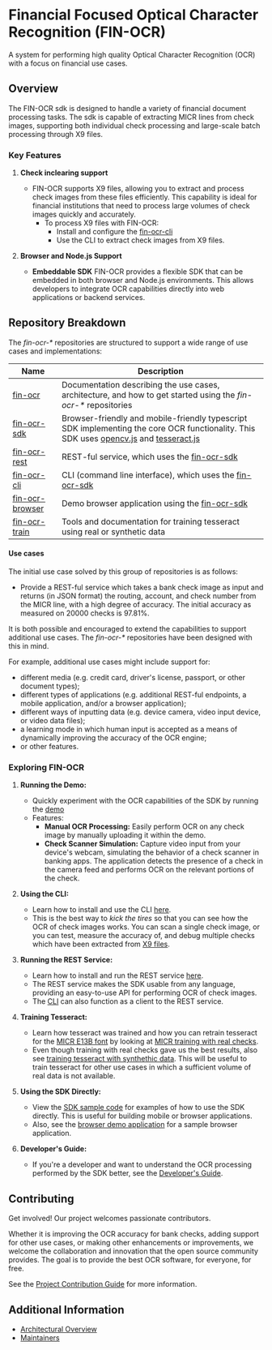 
# Financial Focused Optical Character Recognition (FIN-OCR)

A system for performing high quality Optical Character Recognition (OCR) with a focus on financial use cases.

## Overview

The FIN-OCR sdk is designed to handle a variety of financial document processing tasks. The sdk is capable of extracting MICR lines from check images, supporting both individual check processing and large-scale batch processing through X9 files.

### Key Features

1. **Check inclearing support**
   - FIN-OCR supports X9 files, allowing you to extract and process check images from these files efficiently. This capability is ideal for financial institutions that need to process large volumes of check images quickly and accurately.
     - To process X9 files with FIN-OCR:
       - Install and configure the [fin-ocr-cli](https://github.com/discoverfinancial/fin-ocr-cli)
       - Use the CLI to extract check images from X9 files.

2. **Browser and Node.js Support**
   - **Embeddable SDK**
     FIN-OCR provides a flexible SDK that can be embedded in both browser and Node.js environments. This allows developers to integrate OCR capabilities directly into web applications or backend services.

## Repository Breakdown

The *fin-ocr-\** repositories are structured to support a wide range of use cases and implementations:

| Name | Description |
| ---- | ----------- |
| [fin-ocr](https://github.com/discoverfinancial/fin-ocr) | Documentation describing the use cases, architecture, and how to get started using the *fin-ocr-\** repositories |
| [fin-ocr-sdk](https://github.com/discoverfinancial/fin-ocr-sdk) | Browser-friendly and mobile-friendly typescript SDK implementing the core OCR functionality.  This SDK uses [opencv.js](https://github.com/TechStark/opencv-js) and [tesseract.js](https://tesseract.projectnaptha.com/) |
| [fin-ocr-rest](https://github.com/discoverfinancial/fin-ocr-rest) | REST-ful service, which uses the [fin-ocr-sdk](https://github.com/discoverfinancial/fin-ocr-sdk) |
| [fin-ocr-cli](https://github.com/discoverfinancial/fin-ocr-cli) | CLI (command line interface), which uses the [fin-ocr-sdk](https://github.com/discoverfinancial/fin-ocr-sdk) |
| [fin-ocr-browser](https://github.com/discoverfinancial/fin-ocr-browser) | Demo browser application using the [fin-ocr-sdk](https://github.com/discoverfinancial/fin-ocr-sdk)  |
| [fin-ocr-train](https://github.com/discoverfinancial/fin-ocr-train) | Tools and documentation for training tesseract using real or synthetic data |

#### Use cases
The initial use case solved by this group of repositories is as follows:

* Provide a REST-ful service which takes a bank check image as input and returns (in JSON format) the routing, account, and check number from the MICR line, with a high degree of accuracy.  The initial accuracy as measured on 20000 checks is 97.81%.

It is both possible and encouraged to extend the capabilities to support additional use cases.  The *fin-ocr-\** repositories have been designed with this in mind.

For example, additional use cases might include support for:
* different media (e.g. credit card, driver's license, passport, or other document types);
* different types of applications (e.g. additional REST-ful endpoints, a mobile application, and/or a browser application);
* different ways of inputting data (e.g. device camera, video input device, or video data files);
* a learning mode in which human input is accepted as a means of dynamically improving the accuracy of the OCR engine;
* or other features.

### Exploring FIN-OCR

1. **Running the Demo:**
   - Quickly experiment with the OCR capabilities of the SDK by running the [demo](https://github.com/discoverfinancial/fin-ocr-browser)
   - Features:
     - **Manual OCR Processing:** Easily perform OCR on any check image by manually uploading it within the demo.
     - **Check Scanner Simulation:** Capture video input from your device's webcam, simulating the behavior of a check scanner in banking apps. The application detects the presence of a check in the camera feed and performs OCR on the relevant portions of the check.

2. **Using the CLI:**
   - Learn how to install and use the CLI [here](https://github.com/discoverfinancial/fin-ocr-cli?tab=readme-ov-file#fin-ocr-cli).
   - This is the best way to *kick the tires* so that you can see how the OCR of check images works.  You can scan a single check image, or you can test, measure the accuracy of, and debug multiple checks which have been extracted from [X9 files](https://www.frbservices.org/binaries/content/assets/crsocms/financial-services/check/setup/frb-x937-standards-reference.pdf).

3. **Running the REST Service:**
   - Learn how to install and run the REST service [here](https://github.com/discoverfinancial/fin-ocr-rest?tab=readme-ov-file#fin-ocr-rest).
   - The REST service makes the SDK usable from any language, providing an easy-to-use API for performing OCR of check images.
   - The [CLI](https://github.com/discoverfinancial/fin-ocr-cli?tab=readme-ov-file#fin-ocr-cli) can also function as a client to the REST service.

4. **Training Tesseract:**
   - Learn how tesseract was trained and how you can retrain tesseract for the [MICR E13B font](https://en.wikipedia.org/wiki/Magnetic_ink_character_recognition#E-13B) by looking at [MICR training with real checks](https://github.com/discoverfinancial/fin-ocr-train/blob/main/real/README.md#micr-training-with-real-checks).
   - Even though training with real checks gave us the best results, also see [training tesseract with synthethic data](https://github.com/discoverfinancial/fin-ocr-train/blob/main/synthetic/README.md#tesseract-auto-training).  This will be useful to train tesseract for other use cases in which a sufficient volume of real data is not available.

5. **Using the SDK Directly:**
   - View the [SDK sample code](https://github.com/discoverfinancial/fin-ocr-sdk?tab=readme-ov-file#sample-code) for examples of how to use the SDK directly. This is useful for building mobile or browser applications.
   - Also, see the [browser demo application](https://github.com/discoverfinancial/fin-ocr-browser?tab=readme-ov-file#fin-ocr-browser-based-demo-application) for a sample browser application.

6. **Developer's Guide:**
   - If you're a developer and want to understand the OCR processing performed by the SDK better, see the [Developer's Guide](./DEV_GUIDE.md).

## Contributing

Get involved!  Our project welcomes passionate contributors.

Whether it is improving the OCR accuracy for bank checks, adding support for other use cases, or making other enhancements or improvements, we welcome the collaboration and innovation that the open source community provides.  The goal is to provide the best OCR software, for everyone, for free.

See the [Project Contribution Guide](./CONTRIBUTE.md) for more information.

## Additional Information

* [Architectural Overview](./ARCHITECTURE.md)
* [Maintainers](./MAINTAINERS.md)
